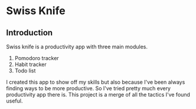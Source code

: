 # Swiss Knife

## Introduction

Swiss knife is a productivity app with three main modules.
  1. Pomodoro tracker
  2. Habit tracker
  3. Todo list
  
I created this app to show off my skills but also because I've been always finding ways to be more productive. So I've tried pretty much every productivity app there is. This project is a merge of all the tactics I've found useful. 
